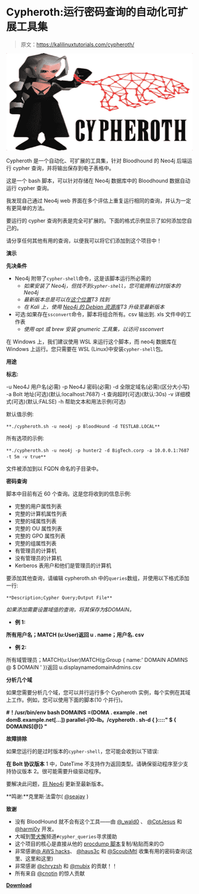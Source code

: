 # Cypheroth:运行密码查询的自动化可扩展工具集

> 原文：<https://kalilinuxtutorials.com/cypheroth/>

[![Cypheroth : Automated & Extensible Toolset That Runs Cypher Queries](img/1a35725e5f94692ace4c8989f7355fe3.png "Cypheroth : Automated & Extensible Toolset That Runs Cypher Queries")](https://1.bp.blogspot.com/-V94LkWPxxIo/YINSYeUNOVI/AAAAAAAAI1I/3lBqHs2v1lQqAmHhpiL6zgZ3U8qHJnVWQCLcBGAsYHQ/s728/Cypheroth%25281%2529.png)

Cypheroth 是一个自动化、可扩展的工具集，针对 Bloodhound 的 Neo4j 后端运行 cypher 查询，并将输出保存到电子表格中。

这是一个 bash 脚本，可以针对存储在 Neo4j 数据库中的 Bloodhound 数据自动运行 cypher 查询。

我发现自己通过 Neo4j web 界面在多个评估上重复运行相同的查询，并认为一定有更简单的方法。

要运行的 cypher 查询列表是完全可扩展的。下面的格式示例显示了如何添加您自己的。

请分享任何其他有用的查询，以便我可以将它们添加到这个项目中！

**演示**

**先决条件**

*   Neo4j 附带了`cypher-shell`命令，这是该脚本运行所必需的
    *   *如果安装了 Neo4j，但找不到`cypher-shell`，您可能拥有过时版本的 Neo4j*
    *   *最新版本总是可以在[这个位置](https://neo4j.com/download-center/)T3 找到*
    *   *在 Kali 上，使用 [Neo4j 的 Debian 资源库](https://debian.neo4j.org)T3 升级至最新版本*
*   可选:如果存在`ssconvert`命令，脚本将组合所有。csv 输出到. xls 文件中的工作表
    *   *使用 apt 或 brew 安装 gnumeric 工具集，以访问 ssconvert*

在 Windows 上，我们建议使用 WSL 来运行这个脚本，而 neo4j 数据库在 Windows 上运行。您只需要在 WSL (Linux)中安装`cypher-shell`包。

**用途**

**标志:**

-u Neo4J 用户名(必需)
-p Neo4J 密码(必需)
-d 全限定域名(必需)(区分大小写)
-a Bolt 地址(可选)(默认:localhost:7687)
-t 查询超时(可选)(默认:30s)
-v 详细模式(可选)(默认:FALSE)
-h 帮助文本和用法示例(可选)

默认值示例:

`**./cypheroth.sh -u neo4j -p BloodHound -d TESTLAB.LOCAL**`

所有选项的示例:

`**./cypheroth.sh -u neo4j -p hunter2 -d BigTech.corp -a 10.0.0.1:7687 -t 5m -v true**`

文件被添加到以 FQDN 命名的子目录中。

**密码查询**

脚本中目前有近 60 个查询。这是您将收到的信息示例:

*   完整的用户属性列表
*   完整的计算机属性列表
*   完整的域属性列表
*   完整的 OU 属性列表
*   完整的 GPO 属性列表
*   完整的组属性列表
*   有管理员的计算机
*   没有管理员的计算机
*   Kerberos 表用户和他们是管理员的计算机

要添加其他查询，请编辑 cypheroth.sh 中的`queries`数组，并使用以下格式添加一行:

`**Description;Cypher Query;Output File**`

*如果添加需要设置域值的查询，将其保存为$DOMAIN。*

*   **例 1:**

**所有用户名；MATCH (u:User)返回 u . name；用户名. csv**

*   **例 2:**

所有域管理员；MATCH(u:User)MATCH(g:Group { name:' DOMAIN ADMINS @ $ DOMAIN ' })返回 u.displaynamedomainAdmins.csv

**分析几个域**

如果您需要分析几个域，您可以并行运行多个 Cypheroth 实例，每个实例在其域上工作。例如，您可以使用下面的脚本(10 个并行)。

**#！/usr/bin/env bash
DOMAINS =(DOMA . example . net domB.example.net[…])
parallel-j10–lb。/cypheroth . sh-d { }::::" $ { DOMAINS[@]} "**

**故障排除**

如果您运行的是过时版本的`cypher-shell`，您可能会收到以下错误:

**在 Bolt 协议版本**
1 中，DateTime 不支持作为返回类型。请确保驱动程序至少支持协议版本
2。很可能需要升级驱动程序。

要解决此问题，[将 Neo4j](https://neo4j.com/download-center/) 更新至最新版本。

**鸣谢:**克里斯·法雷尔( [@seajay](https://twitter.com/seajay) )

**致谢**

*   没有 BloodHound 就不会有这个工具——由 [@_wald0](https://twitter.com/_wald0) 、 [@CptJesus](https://twitter.com/CptJesus) 和 [@harmj0y](https://twitter.com/harmj0y) 开发。
*   大喊到[警犬懈](https://bloodhoundgang.herokuapp.com)频道`#cypher_queries`寻求援助
*   这个项目的核心是直接从他的 [procdump 脚本](https://github.com/tinkersec/scratchpad/blob/master/BashScripts/grabDump.sh)复制/粘贴而来的🙃
*   非常感谢[@ AWS hacks](https://twitter.com/awsmhacks)、 [@haus3c](https://twitter.com/haus3c) 和 [@ScoubiMtl](https://twitter.com/ScoubiMtl) 收集有用的密码查询(这里、这里和这里)
*   非常感谢 [@chryzsh](https://twitter.com/chryzsh) 和 [@mubix](https://twitter.com/mubix) 的贡献！！
*   所有来自 [@cnotin](https://twitter.com/cnotin) 的惊人贡献

[**Download**](https://github.com/seajaysec/cypheroth)